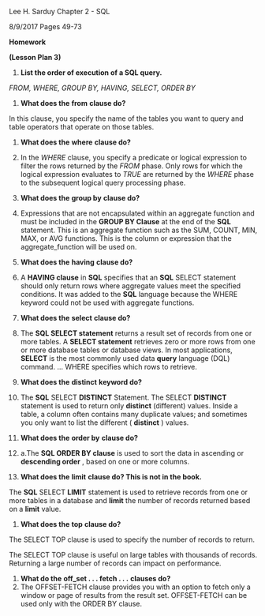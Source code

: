 Lee H. Sarduy                                                                                                                                             Chapter 2 - SQL

8/9/2017                                                                                                                                                    Pages 49-73

**Homework**

**(Lesson Plan 3)**

1. **List the order of execution of a SQL query.**

_FROM, WHERE, GROUP BY, HAVING, SELECT, ORDER BY_

1. **What does the**  **from**  **clause do?**

In this clause, you specify the name of the tables you want to query and table operators that operate on those tables.

1. **What does the**  **where**  **clause do?**
  1. In the _WHERE_ clause, you specify a predicate or logical expression to filter the rows returned by the _FROM_ phase. Only rows for which the logical expression evaluates to _TRUE_ are returned by the _WHERE_ phase to the subsequent logical query processing phase.

1. **What does the**  **group by**  **clause do?**
  1. Expressions that are not encapsulated within an aggregate function and must be included in the **GROUP BY Clause** at the end of the **SQL** statement. This is an aggregate function such as the SUM, COUNT, MIN, MAX, or AVG functions. This is the column or expression that the aggregate\_function will be used on.

1. **What does the**  **having**  **clause do?**
  1. A **HAVING clause** in **SQL** specifies that an **SQL** SELECT statement should only return rows where aggregate values meet the specified conditions. It was added to the **SQL** language because the WHERE keyword could not be used with aggregate functions.

1. **What does the**  **select**  **clause do?**
  1. The **SQL SELECT statement** returns a result set of records from one or more tables. A **SELECT statement** retrieves zero or more rows from one or more database tables or database views. In most applications, **SELECT** is the most commonly used data **query** language (DQL) command. ... WHERE specifies which rows to retrieve.

1. **What does the**  **distinct**  **keyword do?**
  1. The **SQL** SELECT **DISTINCT** Statement. The SELECT **DISTINCT** statement is used to return only **distinct** (different) values. Inside a table, a column often contains many duplicate values; and sometimes you only want to list the different ( **distinct** ) values.

1. **What does the**  **order by**  **clause do?**
  1. a.The **SQL ORDER BY clause** is used to sort the data in ascending or **descending   order** ,         based on one or more columns.

1. **What does the**  **limit**  **clause do? This is not in the book.**

The **SQL** SELECT **LIMIT** statement is used to retrieve records from one or more tables in a database and **limit** the number of records returned based on a **limit** value.



1. **What does the**  **top**  **clause do?**

The SELECT TOP clause is used to specify the number of records to return.

The SELECT TOP clause is useful on large tables with thousands of records. Returning a large number of records can impact on performance.

1. **What do the**  **off\_set . . . fetch . . .**  **clauses do?**
  1. The OFFSET-FETCH clause provides you with an option to fetch only a window or page of results from the result set. OFFSET-FETCH can be used only with the ORDER BY clause.
